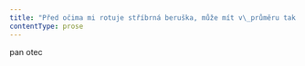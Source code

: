 ```yaml
---
title: "Před očima mi rotuje stříbrná beruška, může mít v\_průměru tak tři centimetry, místo černých teček má drobné kamínky\\. Vzadu má provlečené očko a\_visí za zadek na stříbrném řetízku\\. Pomalu se kývá a\_přitom se otáčí kolem své osy, doleva a\_doprava a\_znovu a\_znovu; sleduju berušku a\_slyším svůj vlastní dech, a\_dokonce tu a\_tam zaslechnu i\_úder vlastního srdce\\. Takhle nějak nejspíš vypadá hypnóza\\. Hypnotizér vám nechá před očima kývat na řetízku nějaký krystal nebo křížek a\_člověk sleduje pohyb před sebou, poslouchá vlastní dech nebo pokyny hypnotizéra a\_postupně upadá do transu\\. Jenže já nejsem u\_hypnotizéra, nejsem ani v\_žádném kabaretu nebo v\_cirkuse a\_nemám v\_úmyslu nechat se hypnotizovat\\. Ale i\_kdybych sebevíc chtěl, těžko se můžu dívat jinam než na mihotání stříbrné berušky\\. Kdyby mi oči sklouzly z\_pohybu té stříbrné cetky, můj pohled by nutně směřoval buď na tmavou rýhu uprostřed, nebo na bílou kůži, kterou lehce prosvítá několik tmavých žilek, prostě pokud spustím oči z\_berušky, nemůžu se vyhnout pohledu na obří prsa dietní sestry Šárky Zimkové\\. Naprosto nečekaně mě překvapila, když jsem seděl v\_křesle, a\_než jsem stačil po jejím příchodu vstát, už byla u\_mě, sklonila se nad křeslo a\_opřela si ruku o\_opěradlo nad mým ramenem\\. Celá masa jejího poprsí je nacpaná sotva dvacet centimetrů od mého nosu, nemůžu vstát a\_ani se nemůžu podívat kamkoli jinam, výhled mám zcela zakrytý\\. Víte, pane inženýre, jestli si potřebujete s\_někým promluvit, nebojte se zajít třeba za mnou nebo za paní ředitelkou, určitě se tady mezi personálem vždycky najde někdo, s\_kým můžete probrat jakýkoli problém\\. Občas sem dokonce chodí i\_psycholog, jeho návštěva se dá předem sjednat\\. Její hlas ke mně doléhá jakoby z\_dálky, beruška mě opravdu už nejspíš vyprovodila kamsi na pokraj reality\\. Zrovna se mi vybavil článek o\_začínajícím hypnotizérovi, který při vystoupení kdesi v\_Quebecku uvedl skupinu školaček do tak hlubokého transu, že je nemohl několik hodin probrat, a\_nakonec museli povolat jiného hypnotizéra, aby je probudil\\. Zvažoval jsem dokonce, jestli si článek o\_tomhle hypnotizérovi nevystřihnu a\_nezařadím do své sbírky lůzrů a\_zoufalců\\. Pane inženýre, nechcete si o\_tom promluvit? slyším odkudsi z\_velké dálky\\. Probral mě zvuk vlastního břicha, důkladné zakručení\\. Co? Jak promluvit? No normálně, pokud máte nějaké potíže v\_rodině, můžete se přece někomu svěřit\\. Žádné potíže nemám\\. Já na vás nechci naléhat\\. Sakra nevím, co už může být naléhavějšího než dvě šestky nacpaný přímo před obličejem chlapa, kterej žije přes dvacet let bez manželky\\. Chápejte, pane inženýre, že to, co jste tu vyprávěl o\_svých vnucích a\_hlavně o\_svém synovi, si většina klientů může trochu nešťastně vyložit\\. Třeba jste to všechno myslel jako legraci, ale z\_vašeho syna v\_Brazílii se tady pomalu stává takový přízrak penzionu, víte? Já rozumím tomu, že ne každý se chce bavit s\_lidmi, které ještě nezná, o\_své rodině\\. Problém je prostě v\_tom, že někteří klienti se maličko nudí, někteří jsou maličko zvědavější, než by měli být… Jestli se teď pohnu třeba jen o\_centimetr, musím chtě nechtě zavadit o\_její prsa, kdybych zvedl ruku, nemůžu jí nesáhnout na prsa, kdybych zkusil vstát, okamžitě vrazím nos rovnou do rýhy mezi prsama, stačilo by, kdybych si chtěl sebemíň poposednout nebo jen maličko srovnat záda, a\_obličej mi skončí přímo uprostřed mezi těma kozama\\. Strašně mě bolí za krkem, říkám a\_nechtěně, jen maličko a\_podvědomě se pohnu a\_natáhnu krk dopředu\\. To mě taky, mě zase berou záda, z\_toho si nic nedělejte, říká ona a\_možná nevědomky se lehce prohne v\_bedrech\\."
contentType: prose
---
```


<section>

pan otec

</section>
